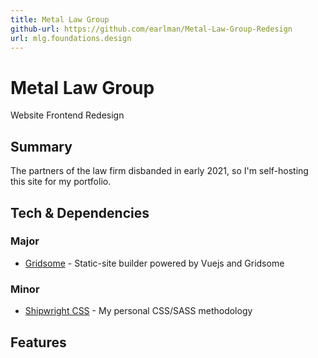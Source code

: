 ```yaml
---
title: Metal Law Group
github-url: https://github.com/earlman/Metal-Law-Group-Redesign
url: mlg.foundations.design
---
```


# Metal Law Group

Website Frontend Redesign

## Summary

The partners of the law firm disbanded in early 2021, so I'm self-hosting this site for my portfolio.

## Tech & Dependencies

### Major

- [Gridsome](https://gridsome.org/) - Static-site builder powered by Vuejs and Gridsome

### Minor

- [Shipwright CSS](https://github.com/foundations-design/shipwright) - My personal CSS/SASS methodology

## Features
